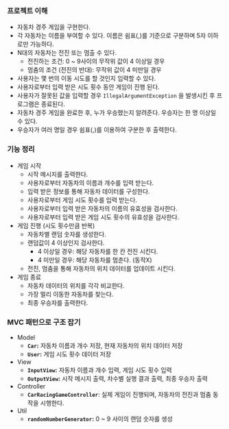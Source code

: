 ### 프로젝트 이해

- 자동차 경주 게임을 구현한다.
- 각 자동차는 이름을 부여할 수 있다. 이름은 쉼표(,)를 기준으로 구분하며 5자 이하로만 가능하다.
- N대의 자동차는 전진 또는 멈출 수 있다.
    - 전진하는 조건: 0 ~ 9사이의 무작위 값이 4 이상일 경우
    - 멈춤의 조건 (전진의 반대): 무작위 값이 4 미만일 경우
- 사용자는 몇 번의 이동 시도를 할 것인지 입력할 수 있다.
- 사용자로부터 입력 받은 시도 횟수 동안 게임이 진행 된다.
- 사용자가 잘못된 값을 입력할 경우 `IllegalArgumentException` 을 발생시킨 후 프로그램은 종료된다.
- 자동차 경주 게임을 완료한 후, 누가 우승했는지 알려준다. 우승자는 한 명 이상일 수 있다.
- 우승자가 여러 명일 경우 쉼표(,)를 이용하여 구분한 후 출력한다.

### 기능 정리

- 게임 시작
    - 시작 메시지를 출력한다.
    - 사용자로부터 자동차의 이름과 개수를 입력 받는다.
    - 입력 받은 정보를 통해 자동차 데이터를 구성한다.
    - 사용자로부터 게임 시도 횟수를 입력 받는다.
    - 사용자로부터 입력 받은 자동차의 이름의 유효성을 검사한다.
    - 사용자로부터 입력 받은 게임 시도 횟수의 유효성을 검사한다.
- 게임 진행 (시도 횟수만큼 반복)
    - 자동차별 랜덤 숫자를 생성한다.
    - 랜덤값이 4 이상인지 검사한다.
        - 4 이상일 경우: 해당 자동차를 한 칸 전진 시킨다.
        - 4 미만일 경우: 해당 자동차를 멈춘다. (동작X)
    - 전진, 멈춤을 통해 자동차의 위치 데이터를 업데이트 시킨다.
- 게임 종료
    - 자동차 데이터의 위치를 각각 비교한다.
    - 가장 멀리 이동한 자동차를 찾는다.
    - 최종 우승자를 출력한다.

### MVC 패턴으로 구조 잡기

- Model
    - **`Car`:** 자동차 이름과 개수 저장, 현재 자동차의 위치 데이터 저장
    - **`User`:** 게임 시도 횟수 데이터 저장
- View
    - **`InputView`:** 자동차 이름과 개수 입력, 게임 시도 횟수 입력
    - **`OutputView`:** 시작 메시지 출력, 차수별 실행 결과 출력, 최종 우승자 출력
- Controller
    - **`CarRacingGameController`**: 실제 게임이 진행되며, 자동차의 전진과 멈춤 동작을 시행한다.
- Util
    - **`randomNumberGenerator`:** 0 ~ 9 사이의 랜덤 숫자를 생성